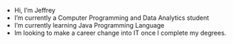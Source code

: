 -  Hi, I’m Jeffrey
-  I’m currently a Computer Programming and Data Analytics student
-  I’m currently learning Java Programming Language
-  Im looking to make a career change into IT once I complete my degrees. 

<!---
Jcofer228/Jcofer228 is a ✨ special ✨ repository because its `README.md` (this file) appears on your GitHub profile.
You can click the Preview link to take a look at your changes.
--->
